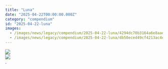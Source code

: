 ```yaml
---
title: "Luna"
date: "2025-04-22T00:00:00.000Z"
category: "compendium"
id: "2025-04-22-luna"
images:
  - /images/news/legacy/compendium/2025-04-22-luna/4294dc70b3164a6e8aae607ee0c42da0_002.webp
  - /images/news/legacy/compendium/2025-04-22-luna/db50eced49cf4213ac4e477672ad4378.webp
---
```


![](/images/news/legacy/compendium/2025-04-22-luna/4294dc70b3164a6e8aae607ee0c42da0_002.webp)  
![](/images/news/legacy/compendium/2025-04-22-luna/db50eced49cf4213ac4e477672ad4378.webp)  
.

